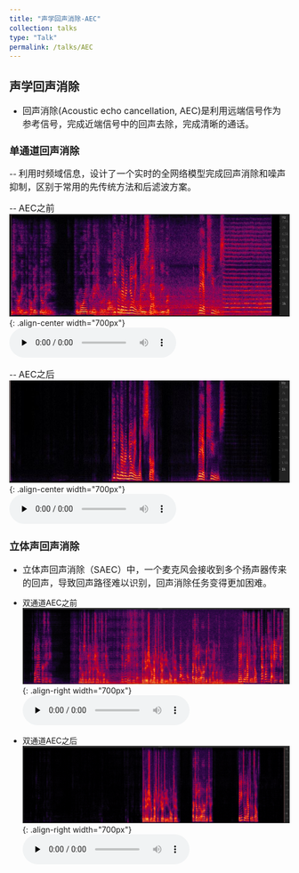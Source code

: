 ```yaml
---
title: "声学回声消除-AEC"
collection: talks
type: "Talk"
permalink: /talks/AEC
---
```


##  声学回声消除 
- <font size=3> 回声消除(Acoustic echo cancellation, AEC)是利用远端信号作为参考信号，完成近端信号中的回声去除，完成清晰的通话。</font>  



###  <font size=4> 单通道回声消除 </font>
-- <font size=3> 利用时频域信息，设计了一个实时的全网络模型完成回声消除和噪声抑制，区别于常用的先传统方法和后滤波方案。</font>  
  
-- <font size=3> AEC之前</font>  
![AEC before](/images/neaecmic.JPG){: .align-center width="700px"}
​<audio id="audio" controls="" preload="none">
      <source id="wav" src="../files/neaecmic.wav">


-- <font size=3> AEC之后</font>  
![AEC before](/images/neaecout.JPG){: .align-center width="700px"}
 ​<audio id="audio" controls="" preload="none">
      <source id="wav" src="../files/neaecout.wav">

### <font size=4> 立体声回声消除</font>
- <font size=3> 立体声回声消除（SAEC）中，一个麦克风会接收到多个扬声器传来的回声，导致回声路径难以识别，回声消除任务变得更加困难。</font>  

- 双通道AEC之前
![SAEC before](/images/saecbefore.png){: .align-right  width="700px"}
​<audio id="audio" controls="" preload="none">
      <source id="wav" src="../files/saecbefore.wav">
 

- 双通道AEC之后
![SAEC before](/images/saecafter.png){: .align-right width="700px"}
​<audio id="audio" controls="" preload="none">
      <source id="wav" src="../files/saecafter.wav">
 
 


